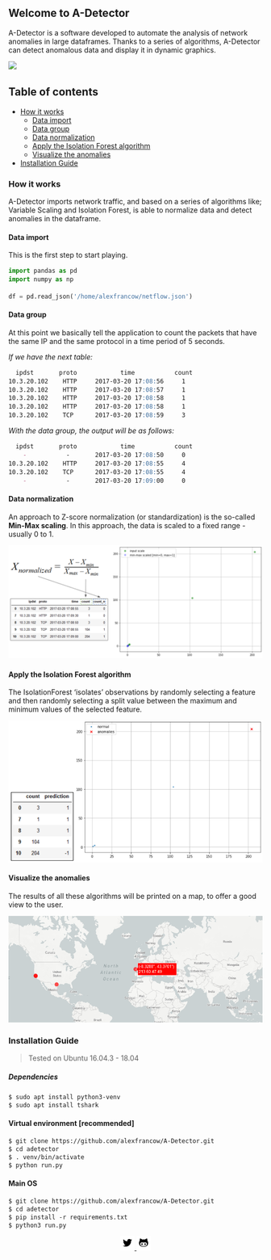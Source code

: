 ## Welcome to A-Detector

A-Detector is a software developed to automate the analysis of network anomalies in large dataframes. Thanks to a series of algorithms, A-Detector can detect anomalous data and display it in dynamic graphics.

![](https://github.com/adetector/adetector.github.io/blob/master/assets/images/AnomaliesPlot2.png?raw=true)

## Table of contents

- [How it works](#how-it-works)
    * [Data import](#data-import)
    * [Data group](#data-group)
    * [Data normalization](#data-normalization)
    * [Apply the Isolation Forest algorithm](#apply-the-isolation-forest-algorithm)
    * [Visualize the anomalies](#visualize-the-anomalies)
- [Installation Guide](#installation-guide)

<!-- toc -->

### How it works

A-Detector imports network traffic, and based on a series of algorithms like; Variable Scaling and Isolation Forest, is able to normalize data and detect anomalies in the dataframe.

#### Data import

This is the first step to start playing.
```python
import pandas as pd
import numpy as np

df = pd.read_json('/home/alexfrancow/netflow.json')
```

#### Data group

At this point we basically tell the application to count the packets that have the same IP and the same protocol in a time period of 5 seconds.

*If we have the next table:*
```markdown
  ipdst       proto            time           count
10.3.20.102    HTTP     2017-03-20 17:08:56     1
10.3.20.102    HTTP     2017-03-20 17:08:57     1
10.3.20.102    HTTP     2017-03-20 17:08:58     1
10.3.20.102    HTTP     2017-03-20 17:08:58     1
10.3.20.102    TCP      2017-03-20 17:08:59     3
```

*With the data group, the output will be as follows:*
```markdown
  ipdst       proto            time           count 
    -           -       2017-03-20 17:08:50     0
10.3.20.102    HTTP     2017-03-20 17:08:55     4
10.3.20.102    TCP      2017-03-20 17:08:55     4
    -           -       2017-03-20 17:09:00     0
```

#### Data normalization

An approach to Z-score normalization (or standardization) is the so-called **Min-Max scaling**.
In this approach, the data is scaled to a fixed range - usually 0 to 1.

![logo](/assets/images/DataNormalization.png?raw=true)

#### Apply the Isolation Forest algorithm

The IsolationForest ‘isolates’ observations by randomly selecting a feature and then randomly selecting a split value between the maximum and minimum values of the selected feature.

![logo](/assets/images/IsolationForest2.png?raw=true)

#### Visualize the anomalies

The results of all these algorithms will be printed on a map, to offer a good view to the user.

![logo](/assets/images/AnomaliesMap.png?raw=true)

### Installation Guide

> Tested on Ubuntu 16.04.3 - 18.04

##### Dependencies

```shell
$ sudo apt install python3-venv
$ sudo apt install tshark
```

#### Virtual environment [recommended]
```shell
$ git clone https://github.com/alexfrancow/A-Detector.git
$ cd adetector
$ . venv/bin/activate
$ python run.py
```

#### Main OS
```shell
$ git clone https://github.com/alexfrancow/A-Detector.git
$ cd adetector
$ pip install -r requirements.txt
$ python3 run.py
```

<!-- Social Media -->
<p align="center">
   <a href="http://www.twitter.com/alexfrancow" target="_blank">
       <img src="/assets/images/icons/twitter.png">
   </a>    
   <a href="http://www.github.com/alexfrancow" target="_blank">
       <img src="/assets/images/icons/github.png">
   </a> 
</p>

